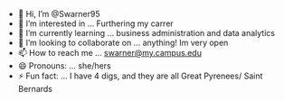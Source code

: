 - 👋 Hi, I’m @Swarner95
- 👀 I’m interested in ... Furthering my carrer
- 🌱 I’m currently learning ... business administration and data analytics
- 💞️ I’m looking to collaborate on ... anything! Im very open
- 📫 How to reach me ... swarner@my.campus.edu
- 😄 Pronouns: ... she/hers
- ⚡ Fun fact: ... I have 4 digs, and they are all Great Pyrenees/ Saint Bernards

<!---
Swarner95/Swarner95 is a ✨ special ✨ repository because its `README.md` (this file) appears on your GitHub profile.
You can click the Preview link to take a look at your changes.
--->
